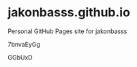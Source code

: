 # jakonbasss.github.io
Personal GitHub Pages site for jakonbasss






























































7bnvaEyGg

GGbUxD
